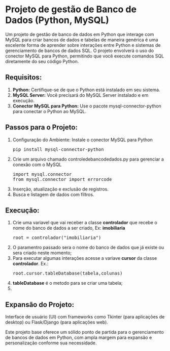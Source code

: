 <h1>Projeto de gestão de Banco de Dados (Python, MySQL)</h1>
Um projeto de gestão de banco de dados em Python que interage com MySQL para criar bancos de dados e tabelas de maneira genérica é uma excelente forma de aprender sobre interações entre Python e sistemas de gerenciamento de bancos de dados SQL. O projeto envolverá o uso do conector MySQL para Python, permitindo que você execute comandos SQL diretamente do seu código Python.

<h2>Requisitos:</h2>
<ol>
  <li><b>Python:</b> Certifique-se de que o Python está instalado em seu sistema.</li>
  <li><b>MySQL Server:</b> Você precisará do MySQL Server instalado e em execução.</li>
  <li><b>Conector MySQL para Python:</b> Use o pacote mysql-connector-python para conectar o Python ao MySQL.</li>
</ol>

<h2></h2>
<h2>Passos para o Projeto:</h2>
<ol>
  <li>Configuração do Ambiente: Instale o conector MySQL para Python
    <pre>pip install mysql-connector-python</pre></li>
  <li>Crie um arquivo chamado controledebancodedados.py para gerenciar a conexão com o MySQL
    <pre>import mysql.connector
from mysql.connector import errorcode</pre></li>
  <li>Inserção, atualização e exclusão de registros.</li>
  <li>Busca e listagem de dados com filtros.</li>
</ol>  
<h2>Execução:</h2>
<ol>
  <li>Crie uma variavel que vai receber a classe <b>controlador</b> que recebe o nome do banco de dados a ser criado, Ex: <b>imobiliaria</b>
    <pre>root = controlador("imobiliaria")</pre>
  </li>
  <li>O paramentro passado sera o nome do banco de dados que já existe ou sera criado neste momento;</li>
  <li>Para executar algumas interações acesse a variave <b>cursor</b> da classe <b>controlador</b>. Ex.:
    <pre>root.cursor.tableDatabase(tabela,colunas)</pre>
  </li>
  <li><b>tableDatabase</b> é o metodo para se criar uma tabela;</li>
  <li></li>
</ol>  
<h2>Expansão do Projeto:</h2>
<p>Interface de usuário (UI) com frameworks como Tkinter (para aplicações de desktop) ou Flask/Django (para aplicações web).</p>
<p>Este projeto base oferece um sólido ponto de partida para o gerenciamento de bancos de dados em Python, com ampla margem para expansão e personalização conforme sua necessidade.</p>


